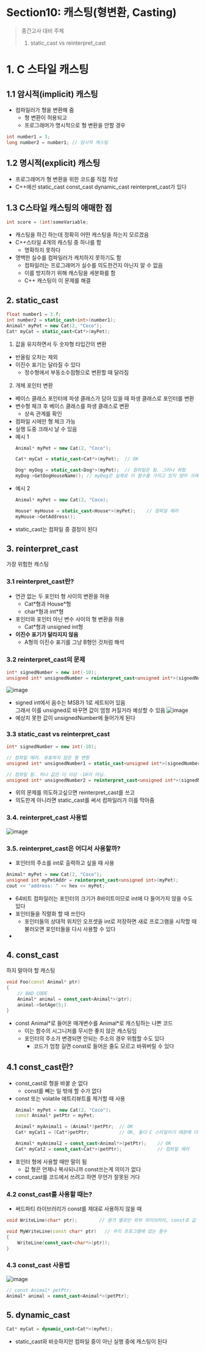 # Section10: 캐스팅(형변환, Casting)

> 중간고사 대비 주제
>
> 1. static_cast vs reinterpret_cast

# 1. C 스타일 캐스팅
## 1.1 암시적(implicit) 캐스팅
* 컴파일러가 형을 변환해 줌
  * 형 변환이 허용되고
  * 프로그래머가 명시적으로 형 변환을 안할 경우
```c++
int number1 = 3;
long number2 = number1; // 암시적 캐스팅
```
## 1.2 명시적(explicit) 캐스팅
* 프로그래머가 형 변환을 위한 코드를 직접 작성
* C++에선 static_cast const_cast dynamic_cast reinterpret_cast가 있다

## 1.3 C스타일 캐스팅의 애매한 점
```c++
int score = (int)someVariable;
```
* 캐스팅을 하긴 하는데 정확히 어떤 캐스팅을 하는지 모르겠음
* C++스타일 4개의 캐스팅 중 하나를 함
  * 명확하지 못하다
* 명백한 실수를 컴파일러가 캐치하지 못하기도 함
  * 컴파일러는 프로그래머가 실수를 의도한건지 아닌지 알 수 없음
  * 이를 방지하기 위해 캐스팅을 세분화를 함
  * C++ 캐스팅이 이 문제를 해결
## 2. static_cast
```c++
float number1 = 3.f;
int number2 = static_cast<int>(number1);
Animal* myPet = new Cat(2, "Coco");
Cat* myCat = static_cast<Cat*>(myPet);
```
1. 값을 유지하면서 두 숫자형 타입간의 변환
  * 반올림 오차는 제외
  * 이진수 표기는 달라질 수 있다
    * 정수형에서 부동소수점형으로 변환할 때 달라짐 
2. 개체 포인터 변환
  * 베이스 클래스 포인터에 파생 클래스가 담아 있을 때 파생 클래스로 포인터를 변환
  * 변수형 체크 후 베이스 클래스를 파생 클래스로 변환
    * 상속 관계를 확인
  * 컴파일 시에만 형 체크 가능
  * 실행 도중 크래시 날 수 있음
  * 예시 1
    ```c++
    Animal* myPet = new Cat(2, "Coco");

    Cat* myCat = static_cast<Cat*>(myPet);  // OK

    Dog* myDog = static_cast<Dog*>(myPet);  // 컴파일은 됨. 그러나 위험
    myDog->GetDogHouseName(); // myDog은 실제로 이 함수를 가지고 있지 않아 크래시가 날 수 있음, 아니면 같은 순서의 Cat 멤버함수가 호출될 수도 있음
    ```
  * 예시 2
    ```c++
    Animal* myPet = new Cat(2, "Coco);
    
    House* myHouse = static_cast<House*>(myPet);    // 컴파일 에러
    myHouse->GetAddress();
    ```
* static_cast는 컴파일 중 결정이 된다
## 3. reinterpret_cast
가장 위험한 캐스팅
### 3.1 reinterpret_cast란?
* 연관 없는 두 포인터 형 사이의 변환을 허용 
  * Cat\*형과 House\*형
  * char\*형과 int\*형
* 포인터와 포인터 아닌 변수 사이의 형 변환을 허용
  * Cat\*형과 unsigned int형 
* **이진수 표기가 달라지지 않음**
  * A형의 이진수 표기를 그냥 B형인 것처럼 해석
### 3.2 reinterpret_cast의 문제
```c++
int* signedNumber = new int(-10);
unsigned int* unsignedNumber = reinterpret_cast<unsigned int*>(signedNumber); 
```
![image](https://user-images.githubusercontent.com/22488593/174940516-8aea5d9e-e220-4830-8e82-088a43e88677.png)
* signed int에서 음수는 MSB가 1로 세트되어 있음   
그래서 이를 unsigned로 바꾸면 값이 엄청 커질거라 예상할 수 있음
  ![image](https://user-images.githubusercontent.com/22488593/174941055-b58806c2-c34e-4dbb-b5d9-a03ee50dd229.png)
* 예상치 못한 값이 unsignedNumber에 들어가게 된다
### 3.3 static_cast vs reinterpret_cast
```c++
int* signedNumber = new int(-10);

// 컴파일 에러. 유효하지 않은 형 변환
unsigned int* unsignedNumber1 = static_cast<unsigned int*>(signedNumber);

// 컴파일 됨. 허나 값은 더 이상 -10이 아님.
unsigned int* unsignedNumber2 = reinterpret_cast<unsigned int*>(signedNumber);
```
* 위의 문제를 의도하고싶으면 reinterpret_cast를 쓰고
* 의도한게 아니라면 static_cast를 써서 컴파일러가 이를 막아줌
### 3.4. reinterpret_cast 사용법
![image](https://user-images.githubusercontent.com/22488593/174941912-f0e84ba0-ef45-40fd-8341-d8d102dd6eb5.png)
### 3.5. reinterpret_cast은 어디서 사용할까?
* 포인터의 주소를 int로 출력하고 싶을 때 사용
```c++
Animal* myPet = new Cat(2, "Coco");
unsigned int myPetAddr = reinterpret_cast<unsigned int>(myPet);
cout << "address: " << hex << myPet;
```
  * 64비트 컴파일러는 포인터의 크기가 8바이트이므로 int에 다 들어가지 않을 수도 있다
* 포인터들을 직렬화 할 때 쓰인다
  * 포인터들의 상대적 위치인 오프셋을 int로 저장하면 새로 프로그램을 시작할 때 불러오면 포인터들을 다시 사용할 수 있다 
* 
## 4. const_cast
하지 말아야 할 캐스팅 
```c++
void Foo(const Animal* ptr)
{
    // BAD CODE
    Animal* animal = const_cast<Animal*>(ptr);
    animal->SetAge(5;)
}
```
* const Animal\*로 들어온 매개변수를 Animal\*로 캐스팅하는 나쁜 코드
  * 이는 함수의 시그니처를 무시한 좋지 않은 캐스팅임
  * 포인터의 주소가 변경되면 안되는 주소의 경우 위험할 수도 있다
    * 코드가 엄청 길면 const로 들어온 줄도 모르고 바꿔버릴 수 있다
## 4.1 const_cast란?
* const_cast로 형을 바꿀 순 없다
  * const를 빼는 일 밖에 할 수가 없다 
* const 또는 volatile 애트리뷰트를 제거할 때 사용 
  ```c++
  Animal* myPet = new Cat(2, "Coco");
  const Animal* petPtr = myPet;

  Animal* myAnimal1 = (Animal*)petPtr;  // OK
  Cat* myCat1 = (Cat*)petPtr;           // OK, 둘다 C 스타일이기 때문에 다 된다

  Animal* myAnimal2 = const_cast<Animal*>(petPtr);    // OK
  Cat* myCat2 = const_cast<Cat*>(petPtr);             // 컴파일 에러
  ```
* 포인터 형에 사용할 때만 말이 됨
  * 값 형은 언제나 복사되니까 const쓰는게 의미가 없다
* const_cast를 코드에서 쓰려고 하면 무언가 잘못된 거다
### 4.2 const_cast를 사용할 때는?
* 써드파티 라이브러리가 const를 제대로 사용하지 않을 때
```c++
void WriteLine(char* ptr);        // 뭔가 별로인 외부 라이브러리, const로 값 변경을 방지했으면 좋겠음

void MyWriteLine(const char* ptr)   // 우리 프로그램에 있는 함수
{
    WriteLine(const_cast<char*>(ptr));
}
```
### 4.3 const_cast 사용법
![image](https://user-images.githubusercontent.com/22488593/174949739-23738bb2-ea99-4dd3-9668-2a5e99ddd2ac.png)
```c++
// const Animal* petPtr;
Animal* animal = const_cast<Animal*>(petPtr);
```
## 5. dynamic_cast
```c++
Cat* myCat = dynamic_cast<Cat*>(myPet);
```
* static\_cast와 비슷하지만 컴파일 중이 아닌 실행 중에 캐스팅이 된다
